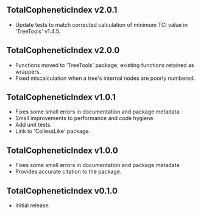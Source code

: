 ## TotalCopheneticIndex v2.0.1

 - Update tests to match corrected calculation of minimum TCI value in
   'TreeTools' v1.4.5.

## TotalCopheneticIndex v2.0.0

 - Functions moved to 'TreeTools' package; existing functions retained as wrappers.
 - Fixed miscalculation when a tree's internal nodes are poorly numbered.

## TotalCopheneticIndex v1.0.1

- Fixes some small errors in documentation and package metadata.
- Small improvements to performance and code hygiene.
- Add unit tests.
- Link to 'CollessLike' package.

## TotalCopheneticIndex v1.0.0

- Fixes some small errors in documentation and package metadata.
- Provides accurate citation to the package.

## TotalCopheneticIndex v0.1.0

- Initial release.
